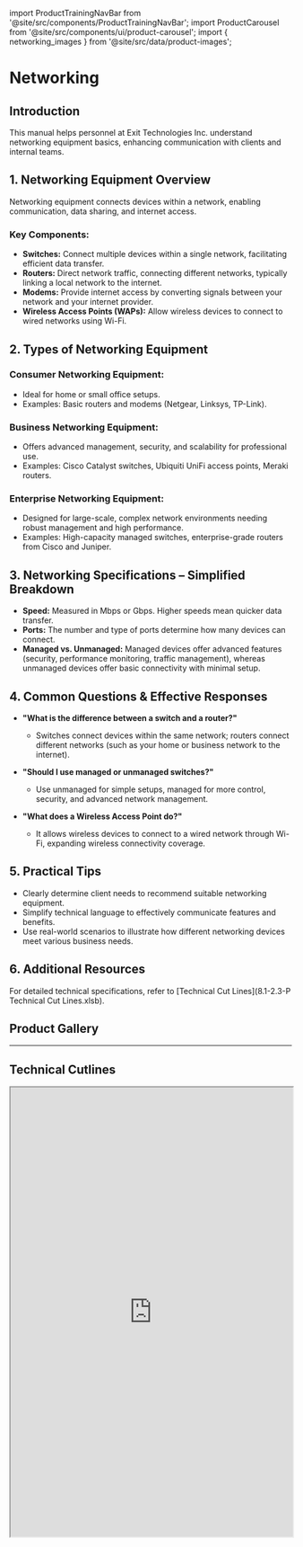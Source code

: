 import ProductTrainingNavBar from '@site/src/components/ProductTrainingNavBar';
import ProductCarousel from '@site/src/components/ui/product-carousel';
import { networking_images } from '@site/src/data/product-images';

<ProductTrainingNavBar />

# Networking

## Introduction
This manual helps personnel at Exit Technologies Inc. understand networking equipment basics, enhancing communication with clients and internal teams.

## 1. Networking Equipment Overview
Networking equipment connects devices within a network, enabling communication, data sharing, and internet access.

### Key Components:
- **Switches:** Connect multiple devices within a single network, facilitating efficient data transfer.
- **Routers:** Direct network traffic, connecting different networks, typically linking a local network to the internet.
- **Modems:** Provide internet access by converting signals between your network and your internet provider.
- **Wireless Access Points (WAPs):** Allow wireless devices to connect to wired networks using Wi-Fi.

## 2. Types of Networking Equipment
### Consumer Networking Equipment:
- Ideal for home or small office setups.
- Examples: Basic routers and modems (Netgear, Linksys, TP-Link).

### Business Networking Equipment:
- Offers advanced management, security, and scalability for professional use.
- Examples: Cisco Catalyst switches, Ubiquiti UniFi access points, Meraki routers.

### Enterprise Networking Equipment:
- Designed for large-scale, complex network environments needing robust management and high performance.
- Examples: High-capacity managed switches, enterprise-grade routers from Cisco and Juniper.

## 3. Networking Specifications – Simplified Breakdown
- **Speed:** Measured in Mbps or Gbps. Higher speeds mean quicker data transfer.
- **Ports:** The number and type of ports determine how many devices can connect.
- **Managed vs. Unmanaged:** Managed devices offer advanced features (security, performance monitoring, traffic management), whereas unmanaged devices offer basic connectivity with minimal setup.

## 4. Common Questions & Effective Responses
- **"What is the difference between a switch and a router?"**
  - Switches connect devices within the same network; routers connect different networks (such as your home or business network to the internet).

- **"Should I use managed or unmanaged switches?"**
  - Use unmanaged for simple setups, managed for more control, security, and advanced network management.

- **"What does a Wireless Access Point do?"**
  - It allows wireless devices to connect to a wired network through Wi-Fi, expanding wireless connectivity coverage.

## 5. Practical Tips
- Clearly determine client needs to recommend suitable networking equipment.
- Simplify technical language to effectively communicate features and benefits.
- Use real-world scenarios to illustrate how different networking devices meet various business needs.

## 6. Additional Resources
For detailed technical specifications, refer to [Technical Cut Lines](8.1-2.3-P Technical Cut Lines.xlsb).

## Product Gallery

<ProductCarousel 
  images={networking_images}
  title="Networking Equipment Gallery"
/>

---

## Technical Cutlines

<iframe
  src="https://docs.google.com/spreadsheets/d/e/2PACX-1vRBKY_e6e1XBdjLn4WTFw5W5o5j8lyFAAsApDK6FXAvNri0Wh5QAVNY3hFJZTjNdg/pubhtml?widget=true&headers=false&gid=1345533357&single=true"
  width="100%"
  height="800"
  style={{ border: 'none', borderRadius: '8px' }}
  title="Technical Cutlines"
  allowFullScreen
></iframe> 